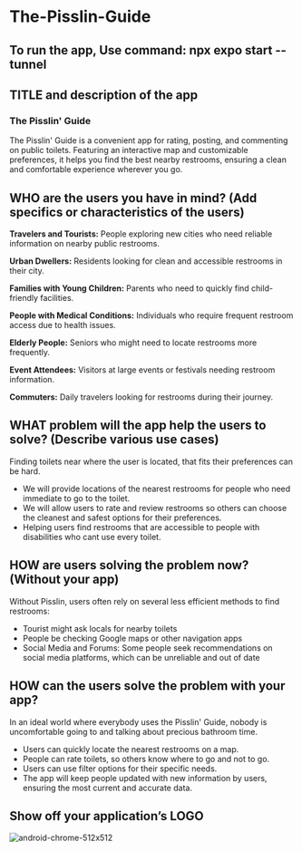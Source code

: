 ﻿# The-Pisslin-Guide

## To run the app, Use command: npx expo start --tunnel

## TITLE and description of the app
### The Pisslin' Guide
The Pisslin' Guide is a convenient app for rating, posting, and commenting on public toilets. Featuring an interactive map and customizable preferences, it helps you find the best nearby restrooms, ensuring a clean and comfortable experience wherever you go.

## WHO are the users you have in mind? (Add specifics or characteristics of the users)
**Travelers and Tourists:** People exploring new cities who need reliable information on nearby public restrooms.

**Urban Dwellers:** Residents looking for clean and accessible restrooms in their city.

**Families with Young Children:** Parents who need to quickly find child-friendly facilities.

**People with Medical Conditions:** Individuals who require frequent restroom access due to health issues.

**Elderly People:** Seniors who might need to locate restrooms more frequently.

**Event Attendees:** Visitors at large events or festivals needing restroom information.

**Commuters:** Daily travelers looking for restrooms during their journey.

## WHAT problem will the app help the users to solve? (Describe various use cases)
Finding toilets near where the user is located, that fits their preferences can be hard. 
- We will provide locations of the nearest restrooms for people who need immediate to go to the toilet. 
- We will allow users to rate and review restrooms so others can choose the cleanest and safest options for their preferences. 
- Helping users find restrooms that are accessible to people with disabilities who cant use every toilet.

## HOW are users solving the problem now? (Without your app)
Without Pisslin, users often rely on several less efficient methods to find restrooms:

- Tourist might ask locals for nearby toilets
- People be checking Google maps or other navigation apps 
- Social Media and Forums: Some people seek recommendations on social media platforms, which can be unreliable and out of date

## HOW can the users solve the problem with your app?
In an ideal world where everybody uses the Pisslin' Guide, nobody is uncomfortable going to and talking about precious bathroom time.

- Users can quickly locate the nearest restrooms on a map.
- People can rate toilets, so others know where to go and not to go.
- Users can use filter options for their specific needs.
- The app will keep people updated with new information by users, ensuring the most current and accurate data.


## Show off your application’s LOGO
![android-chrome-512x512](https://github.com/user-attachments/assets/4d6ee9bb-ea71-4a67-befb-4ab08bd436de)
